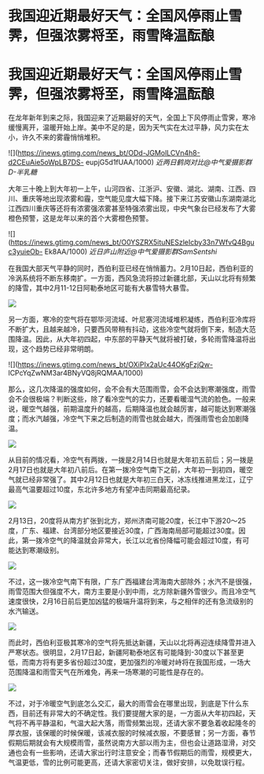 # 我国迎近期最好天气：全国风停雨止雪霁，但强浓雾将至，雨雪降温酝酿

# 我国迎近期最好天气：全国风停雨止雪霁，但强浓雾将至，雨雪降温酝酿

在龙年新年到来之际，我国迎来了近期最好的天气，全国上下风停雨止雪霁，寒冷缓慢离开，温暖开始上岸。美中不足的是，因为天气实在太过平静，风力实在太小，许久不来的雾霾悄悄堆积。

![](https://inews.gtimg.com/news_bt/ODd-JGMolLCVn4h8-d2CEuAie5oWpLB7DS-
eupjG5d1fUAA/1000) _近两日鹤岗对比@中气爱摄影群D-半乳糖_

大年三十晚上到大年初一上午，山河四省、江浙沪、安徽、湖北、湖南、江西、四川、重庆等地出现浓雾和霾，空气能见度大幅下降。接下来江苏安徽山东湖南湖北江西四川重庆等还将有浓雾强浓雾甚至特强浓雾出现，中央气象台已经发布了大雾橙色预警，这是龙年以来的首个大雾橙色预警。

![](https://inews.gtimg.com/news_bt/O0YSZRX5ituNESzleIcby33n7WfvQ4Bguc3yuieOb-
Ek8AA/1000) _近日庐山附近@中气爱摄影群SamSentshi_

在我国大部天气平静的同时，西伯利亚已经在悄悄蓄力。2月10日起，西伯利亚的冷涡系统将不断东移南扩。一方面，西风急流将掠过新疆北部，天山以北将有频繁的降雪，其中2月11-12日阿勒泰地区可能有大暴雪特大暴雪。

![](https://inews.gtimg.com/news_bt/O1nn0xlJfBln6Pl8Re_wnw3xiT0GN2fw7nSIFuVGyA_7IAA/1000)

另一方面，寒冷的空气将在鄂毕河流域、叶尼塞河流域堆积凝练，西伯利亚冷库将不断扩大，且越来越冷，只要西风带稍有抖动，这些冷空气就将倒下来，制造大范围降温。因此，从大年初四起，中东部的平静天气就将被打破，多轮雨雪降温将出现，这个趋势已经非常明朗。

![](https://inews.gtimg.com/news_bt/OXiPIx2aUc44OKgFzjQw-
lCPcYqZwNM3ar4BNyVQ8jRQMAA/1000)

那么，这几次降温的强度如何，会不会有大范围雨雪，会不会达到寒潮强度，雨雪会不会很极端？判断这些，除了看冷空气的实力，还要看暖湿气流的脸色。一般来说，暖空气越强，前期温度升的越高，后期降温也就会越厉害，越可能达到寒潮强度；而水汽越强，冷空气下来之后制造的雨雪也就会越大，而强雨雪也会加剧降温。

![](https://inews.gtimg.com/news_bt/OioGhLnusU6hhGNrApy9gGYRCSHK3QBACdqSgc8j62KKkAA/1000)

从目前的情况看，冷空气有两拨，一拨是2月14日也就是大年初五前后；另一拨是2月17日也就是大年初八前后。在第一拨冷空气南下之前，大年初一到初四，暖空气就已经非常强了。其中2月12日也就是大年初三白天，冰冻线推进黑龙江，辽宁最高气温要超过10度，东北许多地方有望冲击同期最高纪录。

![](https://inews.gtimg.com/news_bt/Oy4OSTyTSwx5yDxEsdJNv3nYDTVOWAuMA14T2KSCpJP38AA/1000)

2月13日，20度将从南方扩张到北方，郑州济南可能20度，长江中下游20～25度，广东、福建、台湾部分地区要接近30度，广西海南局部可能超过30度。因此，第一拨冷空气的降温就会非常大，长江以北省份降幅可能会超过10度，有可能达到寒潮级别。

![](https://inews.gtimg.com/news_bt/O_ghVHmx5ju63N48qfsiffkA6TpZ0y70zCmIhQJqpRxs4AA/1000)

不过，这一拨冷空气南下有限，广东广西福建台湾海南大部除外；水汽不是很强，雨雪范围大但强度不大，南方主要是小到中雨，北方除新疆外雪很少。而且冷空气速度很快，2月16日前后更加凶猛的极端升温将到来，与之相伴的还有急流级别的水汽输送。

![](https://inews.gtimg.com/news_bt/OFsH4nTNxBQpVP1A1lgLaYuYRtP_W2TRLuwOLgRs9cjvYAA/1000)

而此时，西伯利亚极其寒冷的空气将先抵达新疆，天山以北将再迎连续降雪并进入严寒状态。很明显，2月17日起，新疆阿勒泰地区有可能降到-30度以下甚至更低，而南方将有更多省份超过30度，更加强烈的冷暖对峙将在我国形成，一场大范围降温和雨雪天气在所难免，再来一场寒潮的可能性是存在的。

![](https://inews.gtimg.com/news_bt/OXX_QijJnPkbMimQoON2dF0cAM9jfr694yQhtmy22bOtoAA/1000)

不过，对于冷暖空气到底怎么交汇，最大的雨雪会在哪里出现，到底是下什么东西，目前还有非常大的不确定性。我们要提醒大家的是，一方面从大年初四起，天气将不再平静温和，气温大起大落，雨雪频繁出现，还请大家不要急着收起隆冬的厚衣服，该保暖的时候保暖，该减衣服的时候减衣服，不要感冒；另一方面，春节假期后期就会有大规模雨雪，虽然说南方大部以雨为主，但也会让道路湿滑，对交通也会有一些影响，还请大家出行时注意安全；而春节假期后的雨雪，规模更大，气温更低，雪的比例可能更高，还请大家密切关注，做好安排，以免耽误行程。

